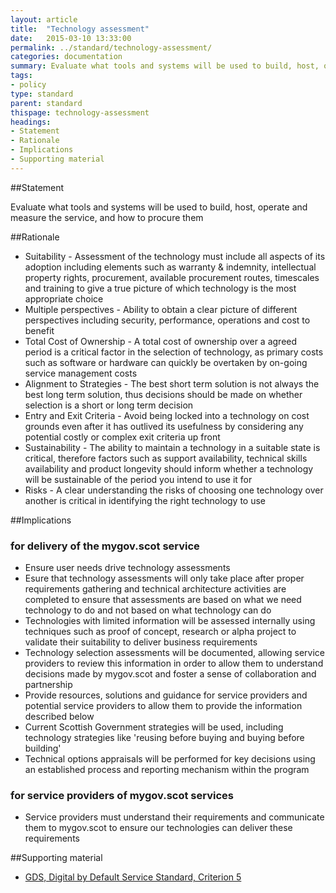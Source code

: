 ```yaml
---
layout: article
title:  "Technology assessment"
date:   2015-03-10 13:33:00
permalink: ../standard/technology-assessment/ 
categories: documentation
summary: Evaluate what tools and systems will be used to build, host, operate and measure the service, and how to procure them
tags: 
- policy
type: standard
parent: standard
thispage: technology-assessment
headings:
- Statement
- Rationale
- Implications
- Supporting material
---
```


##Statement

Evaluate what tools and systems will be used to build, host, operate and measure the service, and how to procure them

##Rationale

* Suitability - Assessment of the technology must include all aspects of its adoption including elements such as warranty & indemnity, intellectual property rights, procurement, available procurement routes, timescales and training to give a true picture of which technology is the most appropriate choice
* Multiple perspectives - Ability to obtain a clear picture of different perspectives including security, performance, operations and cost to benefit
* Total Cost of Ownership - A total cost of ownership over a agreed period is a critical factor in the selection of technology, as primary costs such as software or hardware can quickly be overtaken by on-going service management costs
* Alignment to Strategies - The best short term solution is not always the best long term solution, thus decisions should be made on whether selection is a short or long term decision
* Entry and Exit Criteria - Avoid being locked into a technology on cost grounds even after it has outlived its usefulness by considering any potential costly or complex exit criteria up front
* Sustainability - The ability to maintain a technology in a suitable state is critical, therefore factors such as support availability, technical skills availability and product longevity should inform whether a technology will be sustainable of the period you intend to use it for
* Risks - A clear understanding the risks of choosing one technology over another is critical in identifying the right technology to use

##Implications

### for delivery of the mygov.scot service

* Ensure user needs drive technology assessments
* Esure that technology assessments will only take place after proper requirements gathering and technical architecture activities are completed to ensure that assessments are based on what we need technology to do and not based on what technology can do
* Technologies with limited information will be assessed internally using techniques such as proof of concept, research or alpha project to validate their suitability to deliver business requirements
* Technology selection assessments will be documented, allowing service providers to review this information in order to allow them to understand decisions made by mygov.scot and foster a sense of collaboration and partnership
* Provide resources, solutions and guidance for service providers and potential service providers to allow them to provide the information described below
* Current Scottish Government strategies will be used, including technology strategies like 'reusing before buying and buying before building'
* Technical options appraisals will be performed for key decisions using an established process and reporting mechanism within the program

### for service providers of mygov.scot services

* Service providers must understand their requirements and communicate them to mygov.scot to ensure our technologies can deliver these requirements

##Supporting material

- [GDS, Digital by Default Service Standard, Criterion 5](https://www.gov.uk/service-manual/digital-by-default#criterion-5)

